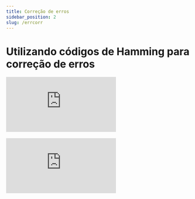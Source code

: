 ```yaml
---
title: Correção de erros
sidebar_position: 2
slug: /errcorr
---
```


# Utilizando códigos de Hamming para correção de erros

<div style={{ textAlign: 'center' }}>
    <iframe 
        style={{
            display: 'block',
            margin: 'auto',
            width: '100%',
            height: '50vh',
        }}
        src="https://www.youtube.com/embed/X8jsijhllIA" 
        frameborder="0" 
        allowFullScreen>
    </iframe>
</div>
<br/>

<div style={{ textAlign: 'center' }}>
    <iframe 
        style={{
            display: 'block',
            margin: 'auto',
            width: '100%',
            height: '50vh',
        }}
        src="https://www.youtube.com/embed/b3NxrZOu_CE" 
        frameborder="0" 
        allowFullScreen>
    </iframe>
</div>
<br/>

